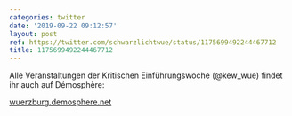 ```yaml
---
categories: twitter
date: '2019-09-22 09:12:57'
layout: post
ref: https://twitter.com/schwarzlichtwue/status/1175699492244467712
title: 1175699492244467712
---
```

Alle Veranstaltungen der Kritischen Einführungswoche (@kew_wue) findet ihr auch auf Démosphère:

[wuerzburg.demosphere.net](https://wuerzburg.demosphere.net/) 